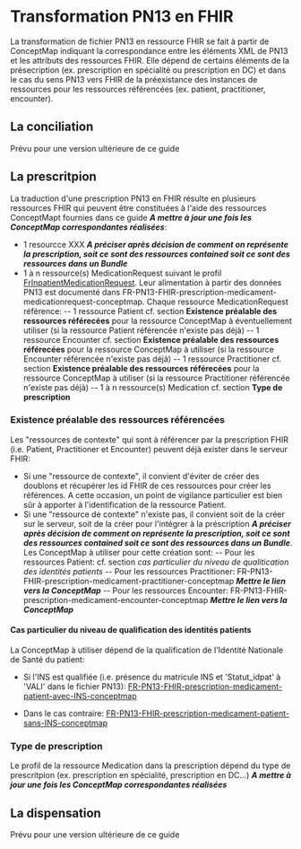 # Transformation PN13 en FHIR

La transformation de fichier PN13 en ressource FHIR se fait à partir de ConceptMap indiquant la correspondance entre les éléments XML de PN13 et les attributs des ressources FHIR. Elle dépend de certains éléments de la présecription (ex. prescription en spécialité ou prescription en DC) et dans le cas du sens PN13 vers FHIR de la préexistance des instances de ressources pour les ressources référencées (ex. patient, practitioner, encounter).

## La conciliation

Prévu pour une version ultérieure de ce guide

## La prescritpion

La traduction d'une prescription PN13 en FHIR résulte en plusieurs ressources FHIR qui peuvent être constituées à l'aide des ressources ConceptMapt fournies dans ce guide  ***A mettre à jour une fois les ConceptMap correspondantes réalisées***:

- 1 resourcce XXX ***A préciser après décision de comment on représente la prescription, soit ce sont des ressources contained soit ce sont des ressources dans un Bundle***
- 1 à n ressource(s) MedicationRequest suivant le profil [FrInpatientMedicationRequest](StructureDefinition-FrInpatientMedicationRequest.html). Leur alimentation à partir des données PN13 est documenté dans FR-PN13-FHIR-prescription-medicament-medicationrequest-conceptmap. Chaque ressource MedicationRequest référence:
-- 1 ressource Patient cf. section **Existence préalable des ressources référecées** pour la ressource ConceptMap à éventuellement utiliser (si la ressource Patient référencée n'existe pas déjà)
-- 1 ressource Encounter cf. section **Existence préalable des ressources référecées** pour la ressource ConceptMap à utiliser (si la ressource Encounter référencée n'existe pas déjà)
-- 1 ressource Practitioner cf. section **Existence préalable des ressources référecées** pour la ressource ConceptMap à utiliser (si la ressource Practitioner référencée n'existe pas déjà)
-- 1 à n ressource(s) Medication cf. section **Type de prescription**

### Existence préalable des ressources référencées

Les "ressources de contexte" qui sont à référencer par la prescription FHIR (i.e. Patient, Practitioner et Encounter) peuvent déjà exister dans le serveur FHIR:

- Si une "ressource de contexte", il convient d'éviter de créer des doublons et récupérer les id FHIR de ces ressources pour créer les références. A cette occasion, un point de vigilance particulier est bien sûr à apporter à l'identification de la ressource Patient.
- Si une "ressource de contexte" n'existe pas, il convient soit de la créer sur le serveur, soit de la créer pour l'intégrer à la préscription ***A préciser après décision de comment on représente la prescription, soit ce sont des ressources contained soit ce sont des ressources dans un Bundle***. Les ConceptMap à utiliser pour cette création sont:
-- Pour les ressources Patient: cf. section *cas particulier du niveau de qualitication des identités patients*
-- Pour les ressources Practitioner: FR-PN13-FHIR-prescription-medicament-practitioner-conceptmap ***Mettre le lien vers la ConceptMap***
-- Pour les ressources Encounter: FR-PN13-FHIR-prescription-medicament-encounter-conceptmap ***Mettre le lien vers la ConceptMap***

#### Cas particulier du niveau de qualification des identités patients

La ConceptMap à utiliser dépend de la qualification de l'Identité Nationale de Santé du patient:

- Si l'INS est qualifiée (i.e. présence du matricule INS et 'Statut_idpat' à 'VALI' dans le fichier PN13): [FR-PN13-FHIR-prescription-medicament-patient-avec-INS-conceptmap](ConceptMap-PN13-FHIR-prescmed-patient-avec-INS-conceptmap.html)

- Dans le cas contraire: [FR-PN13-FHIR-prescription-medicament-patient-sans-INS-conceptmap](ConceptMap-PN13-FHIR-prescmed-patient-sans-INS-conceptmap.html)

### Type de prescription

Le profil de la ressource Medication dans la prescription dépend du type de prescritpion (ex. prescription en spécialité, prescription en DC...) ***A mettre à jour une fois les ConceptMap correspondantes réalisées***

## La dispensation

Prévu pour une version ultérieure de ce guide
